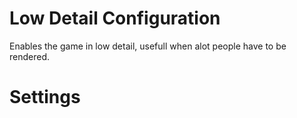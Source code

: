 # Low Detail Configuration

Enables the game in low detail, usefull when alot people have to be rendered.

# Settings

